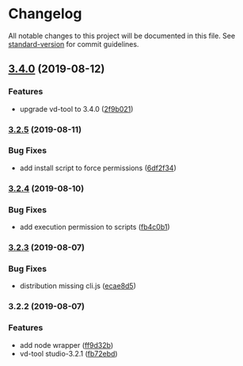 # Changelog

All notable changes to this project will be documented in this file. See [standard-version](https://github.com/conventional-changelog/standard-version) for commit guidelines.

## [3.4.0](https://github.com/stasson/vd-tool/compare/v3.2.5...v3.4.0) (2019-08-12)


### Features

* upgrade vd-tool to 3.4.0 ([2f9b021](https://github.com/stasson/vd-tool/commit/2f9b021))

### [3.2.5](https://github.com/stasson/vd-tool/compare/v3.2.4...v3.2.5) (2019-08-11)


### Bug Fixes

* add install script to force permissions ([6df2f34](https://github.com/stasson/vd-tool/commit/6df2f34))

### [3.2.4](https://github.com/stasson/vd-tool/compare/v3.2.3...v3.2.4) (2019-08-10)


### Bug Fixes

* add execution permission to scripts ([fb4c0b1](https://github.com/stasson/vd-tool/commit/fb4c0b1))

### [3.2.3](https://github.com/stasson/vd-tool/compare/v3.2.2...v3.2.3) (2019-08-07)


### Bug Fixes

* distribution missing cli.js ([ecae8d5](https://github.com/stasson/vd-tool/commit/ecae8d5))

### 3.2.2 (2019-08-07)

### Features

* add node wrapper ([ff9d32b](https://github.com/stasson/vd-tool/commit/ff9d32b))
* vd-tool studio-3.2.1 ([fb72ebd](https://github.com/stasson/vd-tool/commit/fb72ebd))
